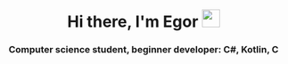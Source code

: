 <h1 align="center">Hi there, I'm Egor 
<img src="https://github.com/blackcater/blackcater/raw/main/images/Hi.gif" height="32"/></h1>
<h3 align="center">Computer science student, beginner developer: С#, Kotlin, C</h3>
<!--
**XinTrol/XinTrol** is a ✨ _special_ ✨ repository because its `README.md` (this file) appears on your GitHub profile.


